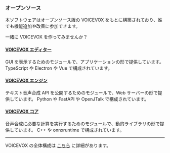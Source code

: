 ### オープンソース

本ソフトウェアはオープンソース版の VOICEVOX をもとに構築されており、誰でも機能追加や改善に参加できます。

一緒に VOICEVOX を作ってみませんか？

#### [VOICEVOX エディター](https://github.com/VOICEVOX/voicevox)

GUI を表示するためのモジュールで、アプリケーションの形で提供しています。
TypeScript や Electron や Vue で構成されています。

#### [VOICEVOX エンジン](https://github.com/VOICEVOX/voicevox_engine)

テキスト音声合成 API を公開するためのモジュールで、Web サーバーの形で提供しています。
Python や FastAPI や OpenJTalk で構成されています。

#### [VOICEVOX コア](https://github.com/VOICEVOX/voicevox_core)

音声合成に必要な計算を実行するためのモジュールで、動的ライブラリの形で提供しています。
C++ や onnxruntime で構成されています。

---

VOICEVOX の全体構成は [こちら](https://github.com/VOICEVOX/voicevox/blob/main/docs/%E5%85%A8%E4%BD%93%E6%A7%8B%E6%88%90.md) に詳細があります。
